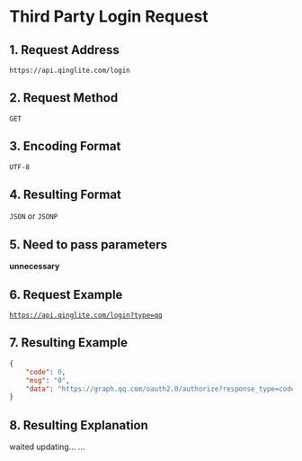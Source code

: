 # Third Party Login Request
## 1. Request Address
`https://api.qinglite.com/login`
## 2. Request Method
`GET`
## 3. Encoding Format
`UTF-8`
## 4. Resulting Format
`JSON` or `JSONP`
## 5. Need to pass parameters
**unnecessary**
## 6. Request Example
[`https://api.qinglite.com/login?type=qq`](https://api.qinglite.com/login?type=qq "Click me to jump")
## 7. Resulting Example
```JSON
{
	"code": 0,
	"msg": "0",
	"data": "https://graph.qq.com/oauth2.0/authorize?response_type=code&client_id=101972034&redirect_uri=https%3A%2F%2Fpassport.qinglite.com%2Flogin_return&state=32e4%2FQmd%2BAR7eN3d%2BpLROEZ%2BzjGPYV4Q%2BuFJf%2BNhuKhhDk8VKCI"
}
```
## 8. Resulting Explanation
waited updating... ...
